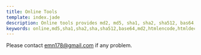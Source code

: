 ```yaml
---
title: Online Tools
template: index.jade
description: Online tools provides md2, md5, sha1, sha2, sha512, bas64, html encode / decode functions
keywords: online,md5,sha1,sha2,sha,sha512,base64,md2,htmlencode,htmldecode
---
```

Please contact [emn178@gmail.com](emn178@gmail.com) if any problem.
